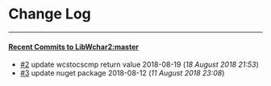 
# Change Log
----------

#### [Recent Commits to LibWchar2:master](https://github.com/ClnViewer/LibWchar2/commits/master.atom)

- [#2](https://github.com/ClnViewer/LibWchar2/commit/c3b2dd9b4256379a703a0c41ebdb09b328d6d743)  	update wcstocscmp return value 2018-08-19 (*18 August 2018 21:53*)
- [#3](https://github.com/ClnViewer/LibWchar2/commit/4bd1bcc2160d4ea5aab082bd8895792d3e44ae1b)  	update nuget package 2018-08-12 (*11 August 2018 23:08*)
